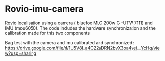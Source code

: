 # Rovio-imu-camera
Rovio localisation using a camera ( bluefox MLC 200w G -UTW 7111) and IMU (mpu6050). The code includes the hardware synchronization and the calibration made for this two components

Bag test with the camera and imu calibrated and synchronized :
https://drive.google.com/file/d/1U5V8I_a4C22aDRN2bvX3oa4yei__YcHq/view?usp=sharing
